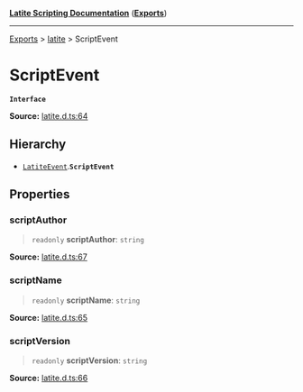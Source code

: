 [**Latite Scripting Documentation**](../../README.md) ([**Exports**](../../exports.md))

---

[Exports](../../exports.md) > [latite](../index.md) > ScriptEvent

# ScriptEvent

**`Interface`**

**Source:** [latite.d.ts:64](https://github.com/LatiteScripting/latitescripting.github.io/blob/e10e2da/definitions/latite.d.ts#L64)

## Hierarchy

- [`LatiteEvent`](interface.LatiteEvent.md).**`ScriptEvent`**

## Properties

### scriptAuthor

> `readonly` **scriptAuthor**: `string`

**Source:** [latite.d.ts:67](https://github.com/LatiteScripting/latitescripting.github.io/blob/e10e2da/definitions/latite.d.ts#L67)

### scriptName

> `readonly` **scriptName**: `string`

**Source:** [latite.d.ts:65](https://github.com/LatiteScripting/latitescripting.github.io/blob/e10e2da/definitions/latite.d.ts#L65)

### scriptVersion

> `readonly` **scriptVersion**: `string`

**Source:** [latite.d.ts:66](https://github.com/LatiteScripting/latitescripting.github.io/blob/e10e2da/definitions/latite.d.ts#L66)
